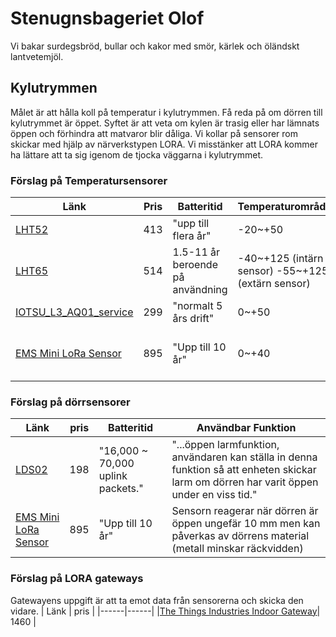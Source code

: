 # Stenugnsbageriet Olof
Vi bakar surdegsbröd, bullar och kakor med smör, kärlek och öländskt lantvetemjöl.

## Kylutrymmen

Målet är att hålla koll på temperatur i kylutrymmen. Få reda på om dörren till kylutrymmet är öppet. Syftet är att veta om kylen är trasig eller har lämnats öppen och förhindra att matvaror blir dåliga. Vi kollar på sensorer rom skickar med hjälp av närverkstypen LORA. Vi misstänker att LORA kommer ha lättare att ta sig igenom de tjocka väggarna i kylutrymmet. 

### Förslag på Temperatursensorer

| Länk                                                                                                                                                                                                                                                                                                                                                                                                                                                                                                         | Pris  | Batteritid                       | Temperaturområde                                  | Mäter också              |
|--------------------------------------------------------------------------------------------------------------------------------------------------------------------------------------------------------------------------------------------------------------------------------------------------------------------------------------------------------------------------------------------------------------------------------------------------------------------------------------------------------------|-------|----------------------------------|---------------------------------------------------|--------------------------|
| [LHT52](https://www.digikey.se/sv/products/detail/seeed-technology-co.,-ltd/101990984/16652883?utm_adgroup=&utm_source=google&utm_medium=cpc&utm_campaign=PMAX%20Shopping_Product_High%20Performers&utm_term=&productid=16652883&utm_content=&utm_id=go_cmp-19549529751_adg-_ad-__dev-c_ext-_prd-16652883_sig-CjwKCAjwysipBhBXEiwApJOcuw7otEcOU48ScTSr2y0KnUQknbza133N0kkmly801l9J1o7VeKdjLhoCU94QAvD_BwE&gclid=CjwKCAjwysipBhBXEiwApJOcuw7otEcOU48ScTSr2y0KnUQknbza133N0kkmly801l9J1o7VeKdjLhoCU94QAvD_BwE) | 413   | "upp till flera år"              | -20~+50                                           | Luftfuktighet            |
| [LHT65](https://www.elfa.se/en/lht65-lorawan-sht20-temperature-and-humidity-sensor-915mhz-seeed-studio-113990755/p/30163014?ext_cid=shgooaqsesv-Shopping-PerformanceMax-CSS&cq_src=google_ads&cq_cmp=20378176311&cq_con=&cq_term=&cq_med=pla&cq_plac=&cq_net=x&cq_pos=&cq_plt=gp&gclid=CjwKCAjwysipBhBXEiwApJOcuwnCMCUkaiSLwhB0_79ztzG6db4bPiu-UFQ9BfnNvDywDtGn3h0C4RoCs2gQAvD_BwE&gclsrc=aw.ds)                                                                                                             | 514   | 1.5-11 år beroende på användning | -40~+125 (intärn sensor) -55~+125 (extärn sensor) | Luftfuktighet            |
| [IOTSU_L3_AQ01_service](https://www.acandia.se/product/lora-sensor-for-temp-rh-co2-och-tvoc-inne?sku=IOTSU_L3_AQ01_service&referer=google-shopping&country=SE&currency=SEK&gclid=CjwKCAjwysipBhBXEiwApJOcu0--bpDlYaCDPKy8FHtRa-13dHoq0e3HYO53bU6824Z3z1_f2PdPMBoCHXcQAvD_BwE)                                                                                                                                                                                                                        | 299   | "normalt 5 års drift"            | 0~+50                                             | Luftfuktighet, CO2, TVOC |
|[EMS Mini LoRa Sensor ](https://www.dustinhome.se/product/5011208976/ems-mini-lora-sensor?gclid=CjwKCAjwysipBhBXEiwApJOcuy7WcbXjWAhYEBPRg41w_hwoTI9LbAZG1rzgJtztjqtwS2-fJdGFXRoC7Z4QAvD_BwE&tab=specification)|895|"Upp till 10 år"|0~+40|Dörr, Fuktighet, Översvämning, Accelerometer|

### Förslag på dörrsensorer

| Länk | pris | Batteritid | Användbar Funktion |
|------|------|------------|--------------------|
|[LDS02](https://www.digikey.se/sv/products/detail/seeed-technology-co.,-ltd/101990921/16128317?utm_adgroup=&utm_source=google&utm_medium=cpc&utm_campaign=PMAX%20Shopping_Product_High%20Performers&utm_term=&productid=16128317&utm_content=&utm_id=go_cmp-19549529751_adg-_ad-__dev-c_ext-_prd-16128317_sig-CjwKCAjwysipBhBXEiwApJOcu2EvPH7vGSeenPXfsRVBm2takXOF7F32n3XnR9Q6WI3hAPAprKYREBoC79AQAvD_BwE&gclid=CjwKCAjwysipBhBXEiwApJOcu2EvPH7vGSeenPXfsRVBm2takXOF7F32n3XnR9Q6WI3hAPAprKYREBoC79AQAvD_BwE)|198| "16,000 ~ 70,000 uplink packets."| "...öppen larmfunktion, användaren kan ställa in denna funktion så att enheten skickar larm om dörren har varit öppen under en viss tid." |
|[EMS Mini LoRa Sensor ](https://www.dustinhome.se/product/5011208976/ems-mini-lora-sensor?gclid=CjwKCAjwysipBhBXEiwApJOcuy7WcbXjWAhYEBPRg41w_hwoTI9LbAZG1rzgJtztjqtwS2-fJdGFXRoC7Z4QAvD_BwE&tab=specification)|895|"Upp till 10 år"|Sensorn reagerar när dörren är öppen ungefär 10 mm men kan påverkas av dörrens material (metall minskar räckvidden)|

### Förslag på LORA gateways 

Gatewayens uppgift är att ta emot data från sensorerna och skicka den vidare. 
| Länk | pris |
|------|------|
|[The Things Industries Indoor Gateway](https://se.rs-online.com/web/p/communication-wireless-development-tools/2018876?cm_mmc=SE-PLA-DS3A-_-google-_-CSS_SE_EN_Raspberry_Pi_%26_Arduino_%26_ROCK_%26_Development_Tools_Whoop-_-(SE:Whoop!)+Communication+%26+Wireless+Development+Tools-_-2018876&matchtype=&pla-302930656441&gclid=CjwKCAjw1t2pBhAFEiwA_-A-NOvxPfAQ4cl8sQ8oEuscpmawnXehCW75WMHKWKnB0HmnI4oHW4bPExoCufoQAvD_BwE&gclsrc=aw.ds)| 1460 |